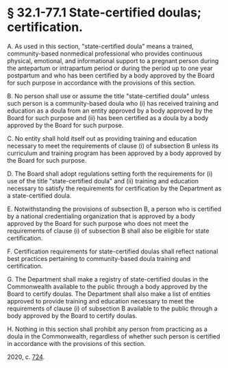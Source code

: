 # § 32.1-77.1 State-certified doulas; certification.

<p>A. As used in this section, "state-certified doula" means a trained, community-based nonmedical professional who provides continuous physical, emotional, and informational support to a pregnant person during the antepartum or intrapartum period or during the period up to one year postpartum and who has been certified by a body approved by the Board for such purpose in accordance with the provisions of this section.</p><p>B. No person shall use or assume the title "state-certified doula" unless such person is a community-based doula who (i) has received training and education as a doula from an entity approved by a body approved by the Board for such purpose and (ii) has been certified as a doula by a body approved by the Board for such purpose.</p><p>C. No entity shall hold itself out as providing training and education necessary to meet the requirements of clause (i) of subsection B unless its curriculum and training program has been approved by a body approved by the Board for such purpose.</p><p>D. The Board shall adopt regulations setting forth the requirements for (i) use of the title "state-certified doula" and (ii) training and education necessary to satisfy the requirements for certification by the Department as a state-certified doula.</p><p>E. Notwithstanding the provisions of subsection B, a person who is certified by a national credentialing organization that is approved by a body approved by the Board for such purpose who does not meet the requirements of clause (i) of subsection B shall also be eligible for state certification.</p><p>F. Certification requirements for state-certified doulas shall reflect national best practices pertaining to community-based doula training and certification.</p><p>G. The Department shall make a registry of state-certified doulas in the Commonwealth available to the public through a body approved by the Board to certify doulas. The Department shall also make a list of entities approved to provide training and education necessary to meet the requirements of clause (i) of subsection B available to the public through a body approved by the Board to certify doulas.</p><p>H. Nothing in this section shall prohibit any person from practicing as a doula in the Commonwealth, regardless of whether such person is certified in accordance with the provisions of this section.</p><p>2020, c. <a href='http://lis.virginia.gov/cgi-bin/legp604.exe?201+ful+CHAP0724'>724</a>.</p>